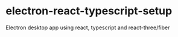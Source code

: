 # electron-react-typescript-setup
 Electron desktop app using react, typescript and react-three/fiber
